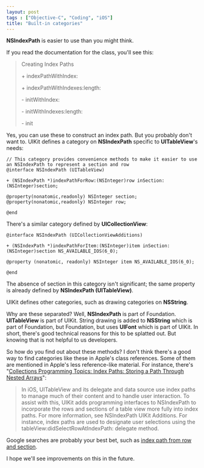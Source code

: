 ```yaml
---
layout: post
tags : ["Objective-C", "Coding", "iOS"]
title: "Built-in categories"
---
```


**NSIndexPath** is easier to use than you might think.

If you read the documentation for the class, you'll see this:

>Creating Index Paths
>
>\+ indexPathWithIndex:
>
>\+ indexPathWithIndexes:length:
>
>\- initWithIndex:
>
>\- initWithIndexes:length:
>
>\- init

Yes, you can use these to construct an index path. But you probably don't want to. UIKit defines a category on **NSIndexPath** specific to **UITableView**'s needs:

    // This category provides convenience methods to make it easier to use an NSIndexPath to represent a section and row
    @interface NSIndexPath (UITableView)
    
    + (NSIndexPath *)indexPathForRow:(NSInteger)row inSection:(NSInteger)section;
    
    @property(nonatomic,readonly) NSInteger section;
    @property(nonatomic,readonly) NSInteger row;
    
    @end

There's a similar category defined by **UICollectionView**:

    @interface NSIndexPath (UICollectionViewAdditions)
    
    + (NSIndexPath *)indexPathForItem:(NSInteger)item inSection:(NSInteger)section NS_AVAILABLE_IOS(6_0);
    
    @property (nonatomic, readonly) NSInteger item NS_AVAILABLE_IOS(6_0);
    
    @end

The absence of section in this category isn't significant; the same property is already defined by **NSIndexPath (UITableView)**.

UIKit defines other categories, such as drawing categories on **NSString**.

Why are these separated? Well, **NSIndexPath** is part of Foundation. **UITableView** is part of UIKit. String drawing is added to **NSString** which is part of Foundation, but Foundation, but uses **UIFont** which is part of UIKit. In short, there's good technical reasons for this to be splatted out. But knowing that is not helpful to us developers.

So how do you find out about these methods? I don't think there's a good way to find categories like these in Apple's class references. Some of them are mentioned in Apple's less reference-like material. For instance, there's "[Collections Programming Topics: Index Paths: Storing a Path Through Nested Arrays][1]":

[1]: https://developer.apple.com/library/ios/Documentation/Cocoa/Conceptual/Collections/Articles/IndexPaths.htm

> In iOS, UITableView and its delegate and data source use index paths to manage much of their content and to handle user interaction. To assist with this, UIKit adds programming interfaces to NSIndexPath to incorporate the rows and sections of a table view more fully into index paths. For more information, see NSIndexPath UIKit Additions. For instance, index paths are used to designate user selections using the tableView:didSelectRowAtIndexPath: delegate method.

Google searches are probably your best bet, such as [index path from row and section][2].

[2]: https://www.google.com/#q=nsindexpath+from+row+and+section

I hope we'll see improvements on this in the future.